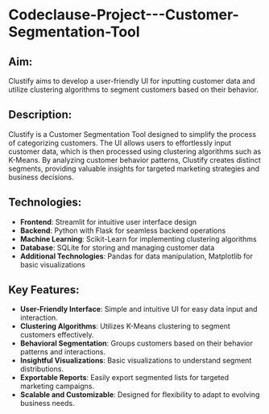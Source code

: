 # Codeclause-Project---Customer-Segmentation-Tool


## Aim:
Clustify aims to develop a user-friendly UI for inputting customer data and utilize clustering algorithms to segment customers based on their behavior.

## Description:
Clustify is a Customer Segmentation Tool designed to simplify the process of categorizing customers. The UI allows users to effortlessly input customer data, which is then processed using clustering algorithms such as K-Means. By analyzing customer behavior patterns, Clustify creates distinct segments, providing valuable insights for targeted marketing strategies and business decisions.

## Technologies:
- **Frontend**: Streamlit for intuitive user interface design
- **Backend**: Python with Flask for seamless backend operations
- **Machine Learning**: Scikit-Learn for implementing clustering algorithms
- **Database**: SQLite for storing and managing customer data
- **Additional Technologies**: Pandas for data manipulation, Matplotlib for basic visualizations

## Key Features:
- **User-Friendly Interface**: Simple and intuitive UI for easy data input and interaction.
- **Clustering Algorithms**: Utilizes K-Means clustering to segment customers effectively.
- **Behavioral Segmentation**: Groups customers based on their behavior patterns and interactions.
- **Insightful Visualizations**: Basic visualizations to understand segment distributions.
- **Exportable Reports**: Easily export segmented lists for targeted marketing campaigns.
- **Scalable and Customizable**: Designed for flexibility to adapt to evolving business needs.
